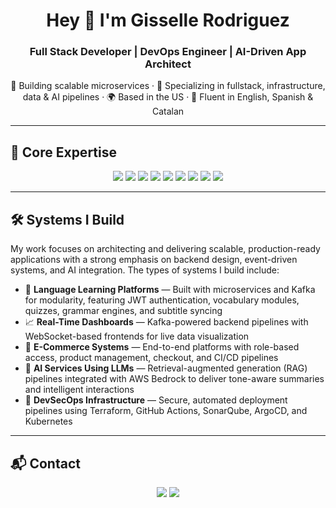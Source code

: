 <h1 align="center">Hey 👋 I'm Gisselle Rodriguez</h1>
<h3 align="center">Full Stack Developer | DevOps Engineer | AI-Driven App Architect</h3>

<p align="center">
  🚀 Building scalable microservices · 🎯 Specializing in fullstack, infrastructure, data & AI pipelines · 🌍 Based in the US · 💬 Fluent in English, Spanish & Catalan
</p>

---

## 🧩 Core Expertise

<p align="center">
  <img src="https://img.shields.io/badge/Backend-NestJS-informational?style=flat&logo=nestjs&logoColor=white" />
  <img src="https://img.shields.io/badge/Frontend-React-informational?style=flat&logo=react&logoColor=white" />
  <img src="https://img.shields.io/badge/Styling-TailwindCSS-informational?style=flat&logo=tailwindcss&logoColor=white" />
  <img src="https://img.shields.io/badge/Databases-PostgreSQL-informational?style=flat&logo=postgresql&logoColor=white" />
  <img src="https://img.shields.io/badge/Infrastructure-Terraform-informational?style=flat&logo=terraform&logoColor=white" />
  <img src="https://img.shields.io/badge/CI/CD-GitHub_Actions-informational?style=flat&logo=githubactions&logoColor=white" />
  <img src="https://img.shields.io/badge/Messaging-Kafka-informational?style=flat&logo=apachekafka&logoColor=white" />
  <img src="https://img.shields.io/badge/Cloud-AWS-informational?style=flat&logo=amazonaws&logoColor=white" />
  <img src="https://img.shields.io/badge/AI-LLMs-Bedrock-informational?style=flat&logo=amazon&logoColor=white" />
</p>

---


## 🛠️ Systems I Build

My work focuses on architecting and delivering scalable, production-ready applications with a strong emphasis on backend design, event-driven systems, and AI integration. The types of systems I build include:

- 🧠 **Language Learning Platforms** — Built with microservices and Kafka for modularity, featuring JWT authentication, vocabulary modules, quizzes, grammar engines, and subtitle syncing
- 📈 **Real-Time Dashboards** — Kafka-powered backend pipelines with WebSocket-based frontends for live data visualization
- 🛒 **E-Commerce Systems** — End-to-end platforms with role-based access, product management, checkout, and CI/CD pipelines
- 🤖 **AI Services Using LLMs** — Retrieval-augmented generation (RAG) pipelines integrated with AWS Bedrock to deliver tone-aware summaries and intelligent interactions
- 🔐 **DevSecOps Infrastructure** — Secure, automated deployment pipelines using Terraform, GitHub Actions, SonarQube, ArgoCD, and Kubernetes


---


## 📬 Contact

<p align="center">
  <a href="mailto:gissellerodriguez431@gmail.com"><img src="https://img.shields.io/badge/Email-DM_Me-0078D4?style=for-the-badge&logo=gmail&logoColor=white" /></a>
  <a href="https://www.linkedin.com/in/grodr431"><img src="https://img.shields.io/badge/LinkedIn-Connect-blue?style=for-the-badge&logo=linkedin&logoColor=white" /></a>
</p>
